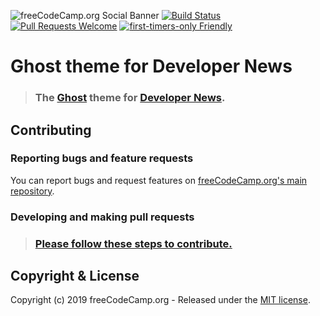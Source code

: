 ![freeCodeCamp.org Social Banner](https://s3.amazonaws.com/freecodecamp/wide-social-banner.png)
[![Build Status](https://travis-ci.org/freeCodeCamp/news-theme.svg?branch=master)](https://travis-ci.org/freeCodeCamp/news-theme)
[![Pull Requests Welcome](https://img.shields.io/badge/PRs-welcome-brightgreen.svg?style=flat)](http://makeapullrequest.com)
[![first-timers-only Friendly](https://img.shields.io/badge/first--timers--only-friendly-blue.svg)](http://www.firsttimersonly.com/)

# Ghost theme for Developer News

> ### The [Ghost](http://github.com/tryghost/ghost/) theme for [Developer News](https://www.freecodecamp.org/news).

## Contributing

### Reporting bugs and feature requests

You can report bugs and request features on [freeCodeCamp.org's main repository](https://github.com/freeCodeCamp/freeCodeCamp/issues).

### Developing and making pull requests

> ### [Please follow these steps to contribute.](CONTRIBUTING.md)

## Copyright & License

Copyright (c) 2019 freeCodeCamp.org - Released under the [MIT license](LICENSE.md).
